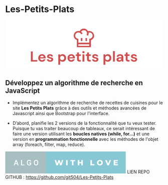 # Les-Petits-Plats

![Logo](/assets/logo.png)

## Développez un algorithme de recherche en JavaScript

- Implémentez un algorithme de recherche de recettes de cuisines pour le site **Les Petits Plats** grâce à des outils et méthodes avancées de Javascript ainsi que Bootstrap pour l'interface.

- D’abord, planifie les 2 versions de la fonctionnalité que tu veux tester. Puisque tu vas traiter beaucoup de tableaux, ce serait intéressant de faire une version utilisant les **boucles natives (while, for...)** et une version en **programmation fonctionnelle** avec les méthodes de l'objet array (foreach, filter, map, reduce).

[![forthebadge](assets/algo-with-love.svg)](https://forthebadge.com)
LIEN REPO GITHUB : https://github.com/git504/Les-Petits-Plats
